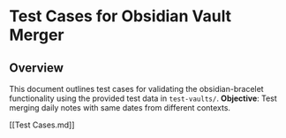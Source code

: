 # Test Cases for Obsidian Vault Merger

## Overview
This document outlines test cases for validating the obsidian-bracelet functionality using the provided test data in `test-vaults/`.
**Objective**: Test merging daily notes with same dates from different contexts.


[[Test Cases.md]]
